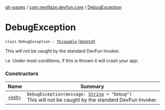 [gh-pages](../../index.md) / [com.nextfaze.devfun.core](../index.md) / [DebugException](./index.md)

# DebugException

`class DebugException : `[`Throwable`](https://kotlinlang.org/api/latest/jvm/stdlib/kotlin/-throwable/index.html) [(source)](https://github.com/NextFaze/dev-fun/tree/master/devfun-annotations/src/main/java/com/nextfaze/devfun/core/Definitions.kt#L148)

This will not be caught by the standard DevFun Invoker.

i.e. Under most conditions, if this is thrown it will crash your app.

### Constructors

| Name | Summary |
|---|---|
| [&lt;init&gt;](-init-.md) | `DebugException(message: `[`String`](https://kotlinlang.org/api/latest/jvm/stdlib/kotlin/-string/index.html)` = "Debug")`<br>This will not be caught by the standard DevFun Invoker. |
